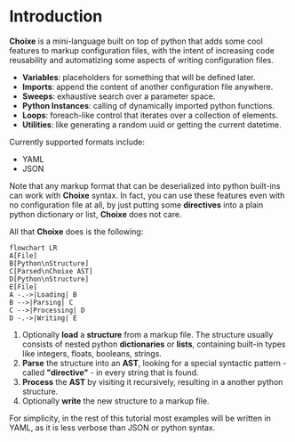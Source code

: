 # Introduction

**Choixe** is a mini-language built on top of python that adds some cool features to markup configuration files, with the intent of increasing code reusability and automatizing some aspects of writing configuration files.

- **Variables**: placeholders for something that will be defined later.
- **Imports**: append the content of another configuration file anywhere.
- **Sweeps**: exhaustive search over a parameter space.
- **Python Instances**: calling of dynamically imported python functions.
- **Loops**: foreach-like control that iterates over a collection of elements.
- **Utilities**: like generating a random uuid or getting the current datetime.

Currently supported formats include: 
- YAML
- JSON

Note that any markup format that can be deserialized into python built-ins can work with **Choixe** syntax. In fact, you can use these features even with no configuration file at all, by just putting some **directives** into a plain python dictionary or list, **Choixe** does not care.

All that **Choixe** does is the following:

```{mermaid}
flowchart LR
A[File]
B[Python\nStructure]
C[Parsed\nChoixe AST]
D[Python\nStructure]
E[File]
A -.->|Loading| B
B -->|Parsing| C
C -->|Processing| D
D -.->|Writing| E
```

1. Optionally **load** a **structure** from a markup file. The structure usually consists of
   nested python **dictionaries** or **lists**, containing built-in types like integers,
   floats, booleans, strings. 
2. **Parse** the structure into an **AST**, looking for a special syntactic pattern - 
   called **"directive"** - in every string that is found. 
3. **Process** the **AST** by visiting it recursively, resulting in a another python
   structure.
4. Optionally **write** the new structure to a markup file.

For simplicity, in the rest of this tutorial most examples will be written in YAML, as it is less verbose than JSON or python syntax.